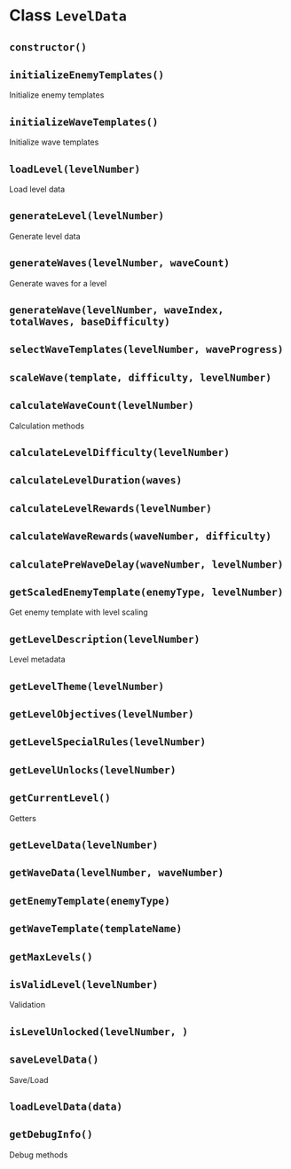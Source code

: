 # Class `LevelData`

## `constructor()`

## `initializeEnemyTemplates()`

Initialize enemy templates

## `initializeWaveTemplates()`

Initialize wave templates

## `loadLevel(levelNumber)`

Load level data

## `generateLevel(levelNumber)`

Generate level data

## `generateWaves(levelNumber, waveCount)`

Generate waves for a level

## `generateWave(levelNumber, waveIndex, totalWaves, baseDifficulty)`

## `selectWaveTemplates(levelNumber, waveProgress)`

## `scaleWave(template, difficulty, levelNumber)`

## `calculateWaveCount(levelNumber)`

Calculation methods

## `calculateLevelDifficulty(levelNumber)`

## `calculateLevelDuration(waves)`

## `calculateLevelRewards(levelNumber)`

## `calculateWaveRewards(waveNumber, difficulty)`

## `calculatePreWaveDelay(waveNumber, levelNumber)`

## `getScaledEnemyTemplate(enemyType, levelNumber)`

Get enemy template with level scaling

## `getLevelDescription(levelNumber)`

Level metadata

## `getLevelTheme(levelNumber)`

## `getLevelObjectives(levelNumber)`

## `getLevelSpecialRules(levelNumber)`

## `getLevelUnlocks(levelNumber)`

## `getCurrentLevel()`

Getters

## `getLevelData(levelNumber)`

## `getWaveData(levelNumber, waveNumber)`

## `getEnemyTemplate(enemyType)`

## `getWaveTemplate(templateName)`

## `getMaxLevels()`

## `isValidLevel(levelNumber)`

Validation

## `isLevelUnlocked(levelNumber, )`

## `saveLevelData()`

Save/Load

## `loadLevelData(data)`

## `getDebugInfo()`

Debug methods